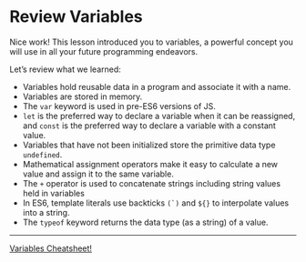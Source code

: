 # Review Variables

Nice work! This lesson introduced you to variables, a powerful concept you will use in all your future programming endeavors.

Let’s review what we learned:

- Variables hold reusable data in a program and associate it with a name.
- Variables are stored in memory.
- The `var` keyword is used in pre-ES6 versions of JS.
- `let` is the preferred way to declare a variable when it can be reassigned, and `const` is the preferred way to declare a variable with a constant value.
- Variables that have not been initialized store the primitive data type `undefined`.
- Mathematical assignment operators make it easy to calculate a new value and assign it to the same variable.
- The `+` operator is used to concatenate strings including string values held in variables
- In ES6, template literals use backticks ```(`)``` and ```${}``` to interpolate values into a string.
- The `typeof` keyword returns the data type (as a string) of a value.
---
[Variables Cheatsheet!](https://www.codecademy.com/learn/introduction-to-javascript/modules/learn-javascript-introduction/cheatsheet)
